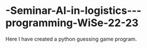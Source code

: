 # -Seminar-AI-in-logistics---programming-WiSe-22-23
Here I have created a python guessing game program.
